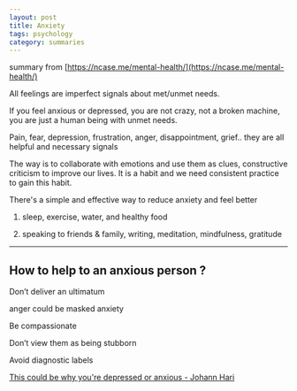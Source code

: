 ```yaml
---
layout: post
title: Anxiety  
tags: psychology
category: summaries 
---
```

 
summary from [https://ncase.me/mental-health/](https://ncase.me/mental-health/)

All feelings are imperfect signals about met/unmet needs. 

If you feel anxious or depressed, you are not crazy, not a broken machine, you are just a human being with unmet needs.

Pain, fear, depression, frustration, anger, disappointment, grief.. they are all helpful and necessary signals

The way is to collaborate with emotions and use them as clues, constructive criticism to improve our lives. It is a habit and we need consistent practice to gain this habit. 

There's a simple and effective way to reduce anxiety and feel better 

1. sleep, exercise, water, and healthy food 

2. speaking to friends & family, writing, meditation, mindfulness, gratitude  

---

## How to help to an anxious person ?

Don’t deliver an ultimatum

anger could be masked anxiety

Be compassionate

Don’t view them as being stubborn

Avoid diagnostic labels


[This could be why you're depressed or anxious - Johann Hari](https://www.youtube.com/watch?v=MB5IX-np5fE)

